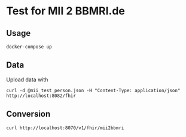 # Test for MII 2 BBMRI.de

## Usage

```
docker-compose up
```

## Data

Upload data with 

```
curl -d @mii_test_person.json -H "Content-Type: application/json" http://localhost:8082/fhir 
```

## Conversion

```
curl http://localhost:8070/v1/fhir/mii2bbmri
```